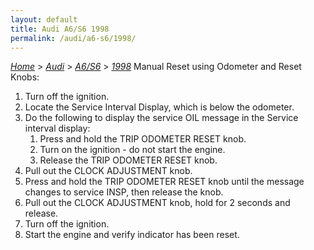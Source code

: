 ```yaml
---
layout: default
title: Audi A6/S6 1998
permalink: /audi/a6-s6/1998/
---
```

[*Home*](/) > [*Audi*](/audi/) > [*A6/S6*](/audi/a6-s6/) > [*1998*](/audi/a6-s6/1998/)
Manual Reset using Odometer and Reset Knobs:
1. Turn off the ignition.
2. Locate the Service Interval Display, which is below the odometer.
3. Do the following to display the service OIL message in the Service interval display:
    1) Press and hold the TRIP ODOMETER RESET knob.
    2) Turn on the ignition - do not start the engine.
    3) Release the TRIP ODOMETER RESET knob.
4. Pull out the CLOCK ADJUSTMENT knob.
5. Press and hold the TRIP ODOMETER RESET knob until the message changes to service INSP, then release the knob.
6. Pull out the CLOCK ADJUSTMENT knob, hold for 2 seconds and release.
7. Turn off the ignition.
8. Start the engine and verify indicator has been reset.